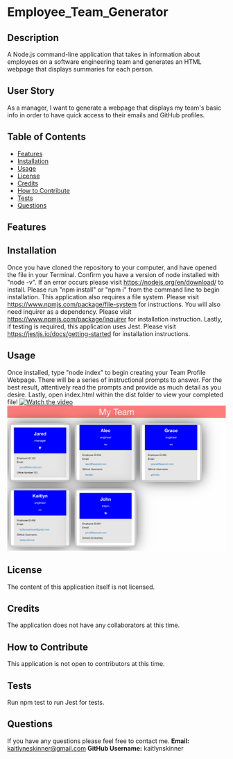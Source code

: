 # Employee_Team_Generator

## Description
A Node.js command-line application that takes in information about employees on a software engineering team and generates an HTML webpage that displays summaries for each person.

## User Story
As a manager, I want to generate a webpage that displays my team's basic info in order to have quick access to their emails and GitHub profiles.

## Table of Contents
  * [Features](#features)
  * [Installation](#installation)
  * [Usage](#usage)
  * [License](#license)
  * [Credits](#credits)
  * [How to Contribute](#howtocontribute)
  * [Tests](#tests)
  * [Questions](#questions)

## Features


## Installation
  Once you have cloned the repository to your computer, and have opened the file in your Terminal. Confirm you have a version of node installed with "node -v". If an error occurs please visit https://nodejs.org/en/download/ to install. Please run "npm install" or "npm i" from the command line to begin installation. This application also requires a file system. Please visit https://www.npmjs.com/package/file-system for instructions. You will also need inquirer as a dependency. Please visit https://www.npmjs.com/package/inquirer for installation instruction. Lastly, if testing is required, this application uses Jest. Please visit https://jestjs.io/docs/getting-started for installation instructions.

## Usage
 Once installed, type "node index" to begin creating your Team Profile Webpage. There will be a series of instructional prompts to answer. For the best result, attentively read the prompts and provide as much detail as you desire. Lastly, open index.html within the dist folder to view your completed file!
  [![Watch the video](https://img.youtube.com/vi/v=vLUKuyUaj7Q/0.jpg)](https://www.youtube.com/watch?v=vLUKuyUaj7Q)
  ![Deployed Application](https://github.com/KaitlynSkinner/Employee_Team_Generator/blob/a1e14c57c657bb3536f856ab9b444a74f38b8c38/dist/images/Mockup.html.png?raw=true)

## License
The content of this application itself is not licensed.

## Credits
The application does not have any collaborators at this time.

## How to Contribute
This application is not open to contributors at this time.

## Tests
Run npm test to run Jest for tests.

## Questions
If you have any questions please feel free to contact me.
**Email:** kaitlyneskinner@gmail.com
**GitHub Username:** kaitlynskinner